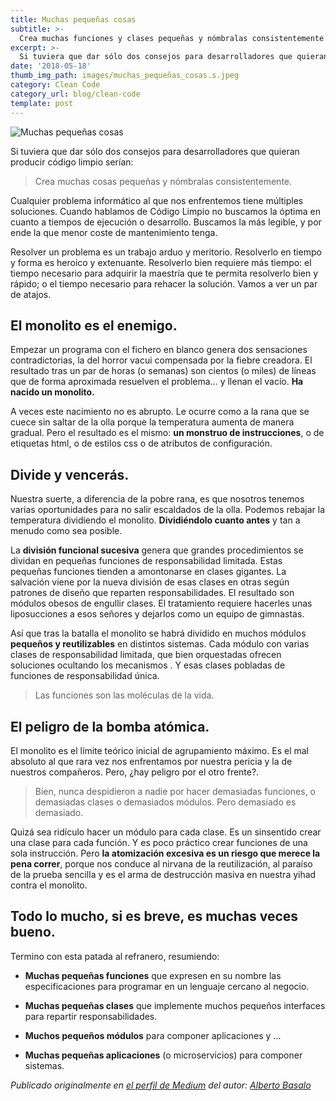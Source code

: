 ```yaml
---
title: Muchas pequeñas cosas
subtitle: >-
  Crea muchas funciones y clases pequeñas y nómbralas consistentemente.
excerpt: >-
  Si tuviera que dar sólo dos consejos para desarrolladores que quieran producir código limpio serían: Crea muchas cosas pequeñas y nómbralas consistentemente.
date: '2018-05-18'
thumb_img_path: images/muchas_pequeñas_cosas.s.jpeg
category: Clean Code
category_url: blog/clean-code
template: post
---
```


![Muchas pequeñas cosas](/images/muchas_pequeñas_cosas.jpeg "Muchas pequeñas cosas")

Si tuviera que dar sólo dos consejos para desarrolladores que quieran producir código limpio serían:

> Crea muchas cosas pequeñas y nómbralas consistentemente.


Cualquier problema informático al que nos enfrentemos tiene múltiples soluciones. Cuando hablamos de Código Limpio no buscamos la óptima en cuanto a tiempos de ejecución o desarrollo. Buscamos la más legible, y por ende la que menor coste de mantenimiento tenga.

Resolver un problema es un trabajo arduo y meritorio. Resolverlo en tiempo y forma es heroico y extenuante. Resolverlo bien requiere más tiempo: el tiempo necesario para adquirir la maestría que te permita resolverlo bien y rápido; o el tiempo necesario para rehacer la solución. Vamos a ver un par de atajos.

## El monolito es el enemigo.

Empezar un programa con el fichero en blanco genera dos sensaciones contradictorias, la del horror vacui compensada por la fiebre creadora. El resultado tras un par de horas (o semanas) son cientos (o miles) de líneas que de forma aproximada resuelven el problema… y llenan el vacío. **Ha nacido un monolito.**

A veces este nacimiento no es abrupto. Le ocurre como a la rana que se cuece sin saltar de la olla porque la temperatura aumenta de manera gradual. Pero el resultado es el mismo: **un monstruo de instrucciones**, o de etiquetas html, o de estilos css o de atributos de configuración.

## Divide y vencerás.

Nuestra suerte, a diferencia de la pobre rana, es que nosotros tenemos varias oportunidades para no salir escaldados de la olla. Podemos rebajar la temperatura dividiendo el monolito. **Dividiéndolo cuanto antes** y tan a menudo como sea posible.

La **división funcional sucesiva** genera que grandes procedimientos se dividan en pequeñas funciones de responsabilidad limitada. Estas pequeñas funciones tienden a amontonarse en clases gigantes. La salvación viene por la nueva división de esas clases en otras según patrones de diseño que reparten responsabilidades. El resultado son módulos obesos de engullir clases. El tratamiento requiere hacerles unas liposucciones a esos señores y dejarlos como un equipo de gimnastas.

Así que tras la batalla el monolito se habrá dividido en muchos módulos **pequeños y reutilizables** en distintos sistemas. Cada módulo con varias clases de responsabilidad limitada, que bien orquestadas ofrecen soluciones ocultando los mecanismos . Y esas clases pobladas de funciones de responsabilidad única.

> Las funciones son las moléculas de la vida.

## El peligro de la bomba atómica.

El monolito es el límite teórico inicial de agrupamiento máximo. Es el mal absoluto al que rara vez nos enfrentamos por nuestra pericia y la de nuestros compañeros. Pero, ¿hay peligro por el otro frente?.

> Bien, nunca despidieron a nadie por hacer demasiadas funciones, o demasiadas clases o demasiados módulos. Pero demasiado es demasiado.

Quizá sea ridículo hacer un módulo para cada clase. Es un sinsentido crear una clase para cada función. Y es poco práctico crear funciones de una sola instrucción. Pero **la atomización excesiva es un riesgo que merece la pena correr**, porque nos conduce al nirvana de la reutilización, al paraíso de la prueba sencilla y es el arma de destrucción masiva en nuestra yihad contra el monolito.

## Todo lo mucho, si es breve, es muchas veces bueno.

Termino con esta patada al refranero, resumiendo:

- **Muchas pequeñas funciones** que expresen en su nombre las especificaciones para programar en un lenguaje cercano al negocio.

- **Muchas pequeñas clases** que implemente muchos pequeños interfaces para repartir responsabilidades.

- **Muchos pequeños módulos** para componer aplicaciones y …

- **Muchas pequeñas aplicaciones** (o microservicios) para componer sistemas.

_Publicado originalmente en [el perfil de Medium](https://medium.com/@albertobasalo71/muchas-peque%C3%B1as-cosas-de5697ac745d) del autor: [Alberto Basalo](https://twitter.com/albertobasalo)_